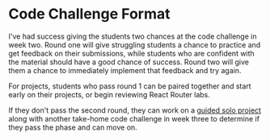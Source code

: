 # Code Challenge Format

I've had success giving the students two chances at the code challenge in week
two. Round one will give struggling students a chance to practice and get
feedback on their submissions, while students who are confident with the
material should have a good chance of success. Round two will give them a chance
to immediately implement that feedback and try again.

For projects, students who pass round 1 can be paired together and start early
on their projects, or begin reviewing React Router labs.

If they don't pass the second round, they can work on a
[guided solo project](https://github.com/learn-co-curriculum/react-hooks-evernote-json-server-guided-project)
along with another take-home code challenge in week three to determine if they
pass the phase and can move on.
